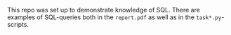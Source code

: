 This repo was set up to demonstrate knowledge of SQL. There are examples of SQL-queries both in the `report.pdf` as well as in the `task*.py`-scripts.